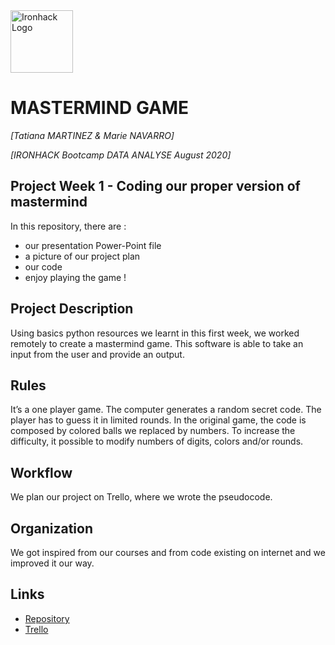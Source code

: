 <img src="https://bit.ly/2VnXWr2" alt="Ironhack Logo" width="100"/>

# MASTERMIND GAME
*[Tatiana MARTINEZ & Marie NAVARRO]*

*[IRONHACK Bootcamp DATA ANALYSE August 2020]*

## Project Week 1 - Coding our proper version of mastermind

In this repository, there are : 
- our presentation Power-Point file
- a picture of our project plan
- our code
- enjoy playing the game !

## Project Description
Using basics python resources we learnt in this first week, we worked remotely to create a mastermind game.
This software is able to take an input from the user and provide an output.

## Rules
It’s a one player game. The computer generates a random secret code. The player has to guess it in limited rounds.
In the original game, the code is composed by colored balls we replaced by numbers. 
To increase the difficulty, it possible to modify numbers of digits, colors and/or rounds.

## Workflow
We plan our project on Trello, where we wrote the pseudocode.

## Organization
We got inspired from our courses and from code existing on internet and we improved it our way.

## Links
* [Repository](https://github.com/MarieNav/Mastermind)
* [Trello](https://trello.com/b/RKHRequB/mastermind-code-project)
